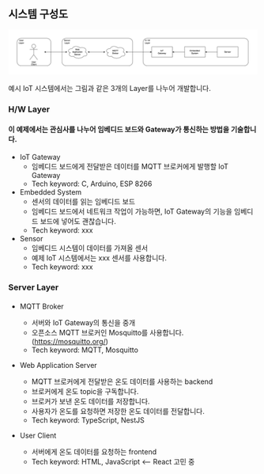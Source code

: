 ## 시스템 구성도

![](resources/iot_system_layer.png)

예시 IoT 시스템에서는 그림과 같은 3개의 Layer를 나누어 개발합니다.

### H/W Layer

#### 이 예제에서는 관심사를 나누어 임베디드 보드와 Gateway가 통신하는 방법을 기술합니다.

- IoT Gateway
  - 임베디드 보드에게 전달받은 데이터를 MQTT 브로커에게 발행할 IoT Gateway
  - Tech keyword: C, Arduino, ESP 8266
- Embedded System
  - 센서의 데이터를 읽는 임베디드 보드
  - 임베디드 보드에서 네트워크 작업이 가능하면, IoT Gateway의 기능을 임베디드 보드에 넣어도 괜찮습니다.
  - Tech keyword: xxx
- Sensor
  - 임베디드 시스템이 데이터를 가져올 센서
  - 예제 IoT 시스템에서는 xxx 센서를 사용합니다.
  - Tech keyword: xxx

  
  
### Server Layer

#### 

- MQTT Broker
  - 서버와 IoT Gateway의 통신을 중개
  - 오픈소스 MQTT 브로커인 Mosquitto를 사용합니다. (https://mosquitto.org/)
  - Tech keyword: MQTT, Mosquitto


- Web Application Server
  - MQTT 브로커에게 전달받은 온도 데이터를 사용하는 backend
  - 브로커에게 온도 topic을 구독합니다.
  - 브로커가 보낸 온도 데이터를 저장합니다.
  - 사용자가 온도를 요청하면 저장한 온도 데이터를 전달합니다.
  - Tech keyword: TypeScript, NestJS


- User Client
  - 서버에게 온도 데이터를 요청하는 frontend
  - Tech keyword: HTML, JavaScript <-- React 고민 중
  
